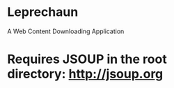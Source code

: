 Leprechaun
==========

A Web Content Downloading Application

Requires JSOUP in the root directory:
http://jsoup.org
=======
